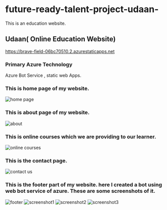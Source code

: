 # future-ready-talent-project-udaan-
This is an education website.
## Udaan( Online Education Website)
https://brave-field-06bc70510.2.azurestaticapps.net
### Primary Azure Technology
Azure Bot Service , static web Apps.
### This is home page of my website.
![home page](https://user-images.githubusercontent.com/89734710/201679258-aa47ae09-1c09-48e9-b8ee-21b08edd299e.png)
### This is about page of my website.
![about](https://user-images.githubusercontent.com/89734710/201680635-b413d960-b7b0-4af7-8d7b-46b31f7af5b6.png)
### This is online courses which we are providing to our learner.
![online courses](https://user-images.githubusercontent.com/89734710/201680842-77c8e9bb-82ad-454b-afe7-9591140a7786.png)
### This is the contact page.
![contact us](https://user-images.githubusercontent.com/89734710/201680202-d42c1fa7-b70a-498a-aba5-b0f5554a4e7d.png)
### This is the footer part of my website. here I created a bot using web bot service of azure. These are some screenshots of it.
![footer](https://user-images.githubusercontent.com/89734710/201680721-ebe14c09-4de9-4c33-9997-9187e02074ef.png)
![screenshot1](https://user-images.githubusercontent.com/89734710/201680974-8a749b18-e388-4485-94fb-d7f818f9d595.png)
![screenshot2](https://user-images.githubusercontent.com/89734710/201681078-6a8cf0d5-0e2c-4530-bcd8-454a6086e9c5.png)
![screenshot3](https://user-images.githubusercontent.com/89734710/201681181-dabe07f7-59e9-40d3-997c-35a306019762.png)
